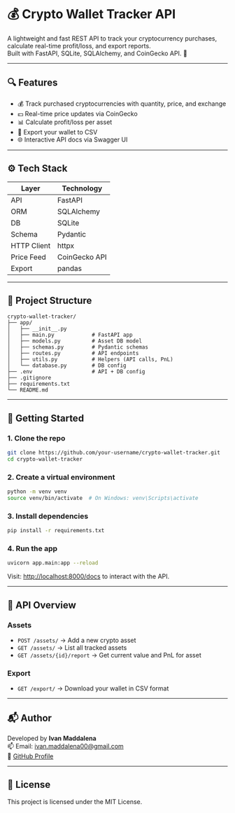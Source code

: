 # 💰 Crypto Wallet Tracker API

A lightweight and fast REST API to track your cryptocurrency purchases, calculate real-time profit/loss, and export reports.  
Built with FastAPI, SQLite, SQLAlchemy, and CoinGecko API. 🚀

---

## 🔍 Features

- 💰 Track purchased cryptocurrencies with quantity, price, and exchange
- 💵 Real-time price updates via CoinGecko
- 📊 Calculate profit/loss per asset
- 📁 Export your wallet to CSV
- 🌐 Interactive API docs via Swagger UI

---

## ⚙️ Tech Stack

| Layer       | Technology                 |
|-------------|----------------------------|
| API         | FastAPI                    |
| ORM         | SQLAlchemy                 |
| DB          | SQLite                     |
| Schema      | Pydantic                   |
| HTTP Client | httpx                      |
| Price Feed  | CoinGecko API              |
| Export      | pandas                     |

---

## 📁 Project Structure

```
crypto-wallet-tracker/
├── app/
│   ├── __init__.py
│   ├── main.py            # FastAPI app
│   ├── models.py          # Asset DB model
│   ├── schemas.py         # Pydantic schemas
│   ├── routes.py          # API endpoints
│   ├── utils.py           # Helpers (API calls, PnL)
│   └── database.py        # DB config
├── .env                   # API + DB config
├── .gitignore
├── requirements.txt
└── README.md
```

---

## 🚀 Getting Started

### 1. Clone the repo

```bash
git clone https://github.com/your-username/crypto-wallet-tracker.git
cd crypto-wallet-tracker
```

### 2. Create a virtual environment

```bash
python -m venv venv
source venv/bin/activate  # On Windows: venv\Scripts\activate
```

### 3. Install dependencies

```bash
pip install -r requirements.txt
```

### 4. Run the app

```bash
uvicorn app.main:app --reload
```

Visit: [http://localhost:8000/docs](http://localhost:8000/docs) to interact with the API.

---

## 📌 API Overview

### Assets
- `POST /assets/` → Add a new crypto asset
- `GET /assets/` → List all tracked assets
- `GET /assets/{id}/report` → Get current value and PnL for asset

### Export
- `GET /export/` → Download your wallet in CSV format

---

## 📬 Author

Developed by **Ivan Maddalena**  
📫 Email: ivan.maddalena00@gmail.com  
🔗 [GitHub Profile](https://github.com/IvanMaddalena)

---

## 📜 License

This project is licensed under the MIT License.
